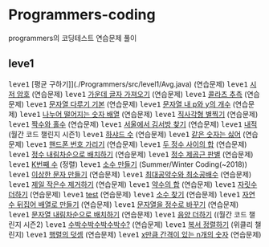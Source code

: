 # Programmers-coding
programmers의 코딩테스트 연습문제 풀이<br>

## leve1

<kbd>leve1</kbd> [평균 구하기]](./Programmers/src/level1/Avg.java) (연습문제)
<kbd>leve1</kbd> [시저 암호](./Programmers/src/level1/Caeser.java) (연습문제)
<kbd>leve1</kbd> [가운데 글자 가져오기](./Programmers/src/level1/CenterString.java) (연습문제)
<kbd>leve1</kbd> [콜라츠 추측](./Programmers/src/level1/Collatz.java) (연습문제)
<kbd>leve1</kbd> [문자열 다루기 기본](./Programmers/src/level1/ControlString.java) (연습문제)
<kbd>leve1</kbd> [문자열 내 p와 y의 개수](./Programmers/src/level1/ControlString.java) (연습문제)
<kbd>leve1</kbd> [나누어 떨어지는 숫자 배열](./Programmers/src/level1/DivideNumberArray.java) (연습문제)
<kbd>leve1</kbd> [직사각형 별찍기](./Programmers/src/level1/DrawStar.java) (연습문제)
<kbd>leve1</kbd> [짝수와 홀수](./Programmers/src/level1/EvenOdd.java) (연습문제)
<kbd>leve1</kbd> [서울에서 김서방 찾기](./Programmers/src/level1/FindKim.java) (연습문제)
<kbd>leve1</kbd> [내적](./Programmers/src/level1/FromOneToN.java) (월간 코드 챌린지 시즌1)
<kbd>leve1</kbd> [하샤드 수](./Programmers/src/level1/Hashad.java) (연습문제)
<kbd>leve1</kbd> [같은 숫자는 싫어](./Programmers/src/level1/HateSameNumber.java) (연습문제)
<kbd>leve1</kbd> [핸드폰 번호 가리기](./Programmers/src/level1/HidePhonNumber.java) (연습문제)
<kbd>leve1</kbd> [두 정수 사이의 합](./Programmers/src/level1/IntAndIntSum.java) (연습문제)
<kbd>leve1</kbd> [정수 내림차순으로 배치하기](./Programmers/src/level1/IntegerReverse.java) (연습문제)
<kbd>leve1</kbd> [정수 제곱근 판별](./Programmers/src/level1/IntegerSquareRoot.java) (연습문제)
<kbd>leve1</kbd> [K번째 수](./Programmers/src/level1/Knumber.java) (정렬)
<kbd>leve1</kbd> [소수 만들기](./Programmers/src/level1/MakePrimeNum.java) (Summer/Winter Coding(~2018))
<kbd>leve1</kbd> [이상한 문자 만들기](./Programmers/src/level1/MakeStringArray.java) (연습문제)
<kbd>leve1</kbd> [최대공약수와 최소공배수](./Programmers/src/level1/MinMax.java) (연습문제)
<kbd>leve1</kbd> [제일 작은수 제거하기](./Programmers/src/level1/MinNumDelete.java) (연습문제)
<kbd>leve1</kbd> [약수의 합](./Programmers/src/level1/MineralWater.java) (연습문제)
<kbd>leve1</kbd> [자릿수 더하기](./Programmers/src/level1/PlusImtegerAt.java) (연습문제)
<kbd>leve1</kbd> [test](./Programmers/src/level1/PlusMinus.java) (연습문제)
<kbd>leve1</kbd> [소수 찾기](./Programmers/src/level1/PrimeNumber.java) (연습문제)
<kbd>leve1</kbd> [자연수 뒤집어 배열로 만들기](./Programmers/src/level1/Reverse_Arr.java) (연습문제)
<kbd>leve1</kbd> [문자열을 정수로 바꾸기](./Programmers/src/level1/StringChageInt.java) (연습문제)
<kbd>leve1</kbd> [문자열 내림차순으로 배치하기](./Programmers/src/level1/StringSortDesc.java) (연습문제)
<kbd>leve1</kbd> [음양 더하기](./Programmers/src/level1/PlusMinus.java) ((월간 코드 챌린지 시즌2)
<kbd>leve1</kbd> [수박수박수박수박수?](./Programmers/src/level1/Watermelon.java) (연습문제)
<kbd>leve1</kbd> [복서 정렬하기](./Programmers/src/level1/Weekly_6.java) (위클리 챌린지)
<kbd>leve1</kbd> [행렬의 덧셈](./Programmers/src/level1/XYPlus.java) (연습문제)
<kbd>leve1</kbd> [x만큼 간격이 있는 n개의 숫자](./Programmers/src/level1/XsizeNumber.java) (연습문제)